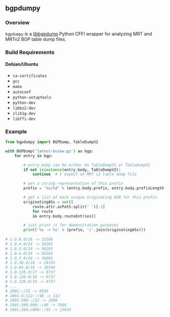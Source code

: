 ## bgpdumpy

### Overview

`bgpdumpy` is a [libbgpdump](https://bitbucket.org/ripencc/bgpdump) Python CFFI wrapper for analyzing MRT and MRTv2 BGP table dump files.

### Build Requirements

#### Debian/Ubuntu

 * `ca-certificates`
 * `gcc`
 * `make`
 * `autoconf`
 * `python-setuptools`
 * `python-dev`
 * `libbz2-dev`
 * `zlib1g-dev`
 * `libffi-dev`

### Example

```python
from bgpdumpy import BGPDump, TableDumpV2

with BGPDump('latest-bview.gz') as bgp:
    for entry in bgp:

        # entry.body can be either be TableDumpV1 or TableDumpV2
        if not isinstance(entry.body, TableDumpV2):
            continue  # I expect an MRT v2 table dump file

        # get a string representation of this prefix
        prefix = '%s/%d' % (entry.body.prefix, entry.body.prefixLength)

        # get a list of each unique originating ASN for this prefix
        originatingASs = set([
            route.attr.asPath.split(' ')[-1]
            for route
            in entry.body.routeEntries])

        # just print it for demonstration purposes
        print('%s -> %s' % (prefix, '/'.join(originatingASs)))
        
# 1.0.0.0/24 -> 15169
# 1.0.4.0/24 -> 56203
# 1.0.5.0/24 -> 56203
# 1.0.6.0/24 -> 56203
# 1.0.7.0/24 -> 38803
# 1.0.38.0/24 -> 24155
# 1.0.64.0/18 -> 18144
# 1.0.128.0/17 -> 9737
# 1.0.128.0/18 -> 9737
# 1.0.128.0/19 -> 9737
# ...
# 2001::/32 -> 6939
# 2001:4:112::/48 -> 112
# 2001:200::/32 -> 2500
# 2001:200:900::/40 -> 7660
# 2001:200:c000::/35 -> 23634
```
